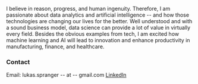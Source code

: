 I believe in reason, progress, and human ingenuity. Therefore, I am passionate about data analytics and artificial intelligence -- and how those technologies are changing our lives for the better. Well understood and with a sound business model, data science can provide a lot of value in virtually every field. 
Besides the obvious examples from tech, I am excited how machine learning and AI will lead to innovation and enhance productivity in manufacturing, finance, and healthcare. 


### Contact 
Email: lukas.spranger -- at -- gmail.com
[LinkedIn](https://www.linkedin.com/in/lukas-spranger-8962b5137/)



